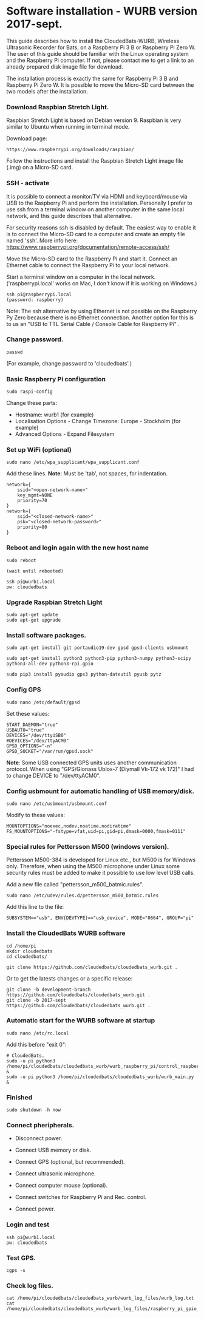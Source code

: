 

# Software installation - WURB version 2017-sept.
 
This guide describes how to install the CloudedBats-WURB, Wireless Ultrasonic Recorder for Bats, on a Raspberry Pi 3 B or Raspberry Pi Zero W. The user of this guide should be familiar with the Linux operating system and the Raspberry Pi computer. If not, please contact me to get a link to an already prepared disk image file for download. 

The installation process is exactly the same for Raspberry Pi 3 B and Raspberry Pi Zero W. It is possible to move the Micro-SD card between the two models after the installation.
 
### Download Raspbian Stretch Light.

Raspbian Stretch Light is based on Debian version 9. Raspbian is very similar to Ubuntu when running in terminal mode.
 
Download page:
 
    https://www.raspberrypi.org/downloads/raspbian/
 
Follow the instructions and install the Raspbian Stretch Light image file (.img) on a Micro-SD card.
 
### SSH - activate
 
It is possible to connect a monitor/TV via HDMI and keyboard/mouse via USB to the Raspberry Pi and perform the installation. Personally I prefer to use ssh from a terminal window on another computer in the same local network, and this guide describes that alternative.
 
For security reasons ssh is disabled by default. The easiest way to enable it is to connect the Micro-SD card to a computer and create an empty file named 'ssh'. More info here: https://www.raspberrypi.org/documentation/remote-access/ssh/

Move the Micro-SD card to the Raspberry Pi and start it. Connect an Ethernet cable to connect the Raspberry Pi to your local network. 

Start a terminal window on a computer in the local network. ('raspberrypi.local' works on Mac, I don't know if it is working on Windows.)   
 
    ssh pi@raspberrypi.local
    (password: raspberry)

Note: The ssh alternative by using Ethernet is not possible on the Raspberry Py Zero because there is no Ethernet connection. Another option for this is to us an "USB to TTL Serial Cable / Console Cable for Raspberry Pi" . 

### Change password.
 
    passwd     
 
(For example, change password to 'cloudedbats'.)
 
### Basic Raspberry Pi configuration
 
    sudo raspi-config 
 
Change these parts:
 
- Hostname: wurb1 (for example)
- Localisation Options - Change Timezone: Europe - Stockholm  (for example)
- Advanced Options - Expand Filesystem
 
### Set up WiFi (optional)
 
    sudo nano /etc/wpa_supplicant/wpa_supplicant.conf
 
Add these lines. **Note**: Must be 'tab', not spaces, for indentation.
 
    network={
    	ssid="<open-network-name>"
    	key_mgmt=NONE
    	priority=70
    }
    network={
    	ssid="<closed-network-name>"
    	psk="<closed-network-password>"
    	priority=80
    }
 
### Reboot and login again with the new host name
 
    sudo reboot
 
    (wait until rebooted)
 
    ssh pi@wurb1.local
    pw: cloudedbats
 
### Upgrade Raspbian Stretch Light
 
    sudo apt-get update
    sudo apt-get upgrade
 
### Install software packages. 
 
    sudo apt-get install git portaudio19-dev gpsd gpsd-clients usbmount
 
    sudo apt-get install python3 python3-pip python3-numpy python3-scipy python3-all-dev python3-rpi.gpio
 
    sudo pip3 install pyaudio gps3 python-dateutil pyusb pytz
 
### Config GPS
 
    sudo nano /etc/default/gpsd 
 
Set these values:
 
    START_DAEMON="true"
    USBAUTO="true"
    DEVICES="/dev/ttyUSB0"
    #DEVICES="/dev/ttyACM0"
    GPSD_OPTIONS="-n"
    GPSD_SOCKET="/var/run/gpsd.sock"

**Note**: Some USB connected GPS units uses another communication protocol. When using "GPS/Glonass Ublox-7 (Diymall Vk-172 vk 172)" I had to change DEVICE to "/dev/ttyACM0".

### Config usbmount for automatic handling of USB memory/disk.
 
    sudo nano /etc/usbmount/usbmount.conf
 
Modify to these values:
 
    MOUNTOPTIONS="noexec,nodev,noatime,nodiratime"
    FS_MOUNTOPTIONS="-fstype=vfat,uid=pi,gid=pi,dmask=0000,fmask=0111"
 
### Special rules for Pettersson M500 (windows version).
 
Pettersson M500-384 is developed for Linux etc., but M500 is for Windows only.
Therefore, when using the M500 microphone under Linux some security rules
must be added to make it possible to use low level USB calls.

Add a new file called "pettersson_m500_batmic.rules".
 
    sudo nano /etc/udev/rules.d/pettersson_m500_batmic.rules
 
Add this line to the file:
 
    SUBSYSTEM=="usb", ENV{DEVTYPE}=="usb_device", MODE="0664", GROUP="pi"
 
### Install the CloudedBats WURB software
 
    cd /home/pi
    mkdir cloudedbats
    cd cloudedbats/
    
    git clone https://github.com/cloudedbats/cloudedbats_wurb.git .

Or to get the latests changes or a specific release:

    git clone -b development-branch https://github.com/cloudedbats/cloudedbats_wurb.git .
    git clone -b 2017-sept https://github.com/cloudedbats/cloudedbats_wurb.git .
    
 
### Automatic start for  the WURB software at startup
 
    sudo nano /etc/rc.local
 
Add this before "exit 0":
 
    # CloudedBats.
    sudo -u pi python3 /home/pi/cloudedbats/cloudedbats_wurb/wurb_raspberry_pi/control_raspberrypi_by_gpio.py &
    sudo -u pi python3 /home/pi/cloudedbats/cloudedbats_wurb/wurb_main.py &
 
### Finished
 
    sudo shutdown -h now
 
### Connect pheripherals.
 
- Disconnect power.
 
- Connect USB memory or disk.
- Connect GPS (optional, but recommended).
- Connect ultrasonic microphone.
- Connect computer mouse (optional).
- Connect switches for Raspberry Pi and Rec. control.
 
- Connect power.
 
### Login and test
 
    ssh pi@wurb1.local
    pw: cloudedbats
 
### Test GPS.
 
    cgps -s
 
### Check log files.
 
    cat /home/pi/cloudedbats/cloudedbats_wurb/wurb_log_files/wurb_log.txt
    cat /home/pi/cloudedbats/cloudedbats_wurb/wurb_log_files/raspberry_pi_gpio_control_log.txt
 
